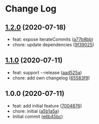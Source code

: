# Change Log

## [1.2.0](https://github.com/plantain-00/git-commits-to-changelog/compare/v1.1.0...v1.2.0) (2020-07-18)
  
* feat: expose iterateCommits ([a77b8bb](https://github.com/plantain-00/git-commits-to-changelog/commit/a77b8bb2df4f64920419dec94c3e4faeeb6bcdc4))
* chore: update dependencies ([9f39025](https://github.com/plantain-00/git-commits-to-changelog/commit/9f39025330314911aadd27c096233b722aaf409e))

## [1.1.0](https://github.com/plantain-00/git-commits-to-changelog/compare/v1.0.0...v1.1.0) (2020-07-11)
  
* feat: support --release ([aad525a](https://github.com/plantain-00/git-commits-to-changelog/commit/aad525af3ee441a1819be45c17cd139163585564))
* chore: add own changelog ([65583f9](https://github.com/plantain-00/git-commits-to-changelog/commit/65583f94f85ccd3f51b5a509a5d3305239a5ff66))

## 1.0.0 (2020-07-11)
  
* feat: add initial feature ([7004876](https://github.com/plantain-00/git-commits-to-changelog/commit/7004876f6bb48e2c5bdda1c8add80ae5706918b7))
* chore: initial ([a5b1a5a](https://github.com/plantain-00/git-commits-to-changelog/commit/a5b1a5a4514485bd9b5818a9e6b0a657b9edb6ac))
* Initial commit ([e6b45bc](https://github.com/plantain-00/git-commits-to-changelog/commit/e6b45bc5a6d92a1435a925d6a9ea2c7fd8d32ec2))
